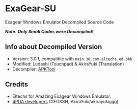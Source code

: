 # ExaGear-SU
Exagear Windows Emulator Decompiled Source Code

***Note: Only Smali Codes were Decompiled!***

## Info about Decompiled Version
- Version: 3.0.1, compatible with `main.30.com.eltechs.ed.obb`
- Modified: Ludashi (Touchpad) & AkiraYuki (Translation)
- Decompiler: [APKTool](https://ibotpeaches.github.io/Apktool/)

## Credits
- Eltechs for Amazing Exagear Windows Emulator.
- [4PDA developers](https://4pda.ru/forum/index.php?showtopic=992239) (GFOXSH, AkiraYuki/akirayukiggg)
